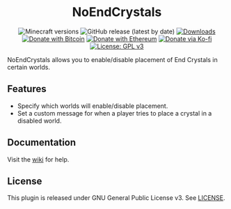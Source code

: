 <h1 align="center">NoEndCrystals</h1>

<p align="center">
	<img src="https://img.shields.io/badge/Minecraft-1.9--1.19-orange" alt="Minecraft versions">
	<img src="https://img.shields.io/github/v/release/hyperdefined/NoEndCrystals" alt="GitHub release (latest by date)">
	<a href="https://github.com/hyperdefined/NoEndCrystals/releases"><img src="https://img.shields.io/github/downloads/hyperdefined/NoEndCrystals/total?logo=github" alt="Downloads"></a>
	<a href="https://en.cryptobadges.io/donate/1F29aNKQzci3ga5LDcHHawYzFPXvELTFoL"><img src="https://en.cryptobadges.io/badge/micro/1F29aNKQzci3ga5LDcHHawYzFPXvELTFoL" alt="Donate with Bitcoin"></a>
	<a href="https://en.cryptobadges.io/donate/0xF3b4e87E4c11f586949ca8740eD33A1e473F924c"><img src="https://en.cryptobadges.io/badge/micro/0xF3b4e87E4c11f586949ca8740eD33A1e473F924c" alt="Donate with Ethereum"></a>
	<a href="https://ko-fi.com/hyperdefined"><img src="https://img.shields.io/badge/Donate-Ko--fi-red" alt="Donate via Ko-fi"></a>
	<a href="https://www.gnu.org/licenses/gpl-3.0"><img src="https://img.shields.io/badge/License-GPLv3-blue.svg" alt="License: GPL v3"></a>
</p>

NoEndCrystals allows you to enable/disable placement of End Crystals in certain worlds.

## Features
* Specify which worlds will enable/disable placement.
* Set a custom message for when a player tries to place a crystal in a disabled world.

## Documentation
Visit the [wiki](https://github.com/hyperdefined/NoEndCrystals/wiki) for help.

## License
This plugin is released under GNU General Public License v3. See [LICENSE](https://github.com/hyperdefined/NoEndCrystals/blob/master/LICENSE).
